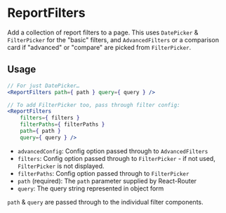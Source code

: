 ReportFilters
=============

Add a collection of report filters to a page. This uses `DatePicker` & `FilterPicker` for the "basic" filters, and `AdvancedFilters` or a comparison card if "advanced" or "compare" are picked from `FilterPicker`.

## Usage

```jsx
// For just DatePicker…
<ReportFilters path={ path } query={ query } />

// To add FilterPicker too, pass through filter config:
<ReportFilters
	filters={ filters }
	filterPaths={ filterPaths }
	path={ path }
	query={ query } />
```

- `advancedConfig`: Config option passed through to `AdvancedFilters`
- `filters`: Config option passed through to `FilterPicker` - if not used, `FilterPicker` is not displayed.
- `filterPaths`: Config option passed through to `FilterPicker`
- `path` (required): The `path` parameter supplied by React-Router
- `query`: The query string represented in object form

`path` & `query` are passed through to the individual filter components.
